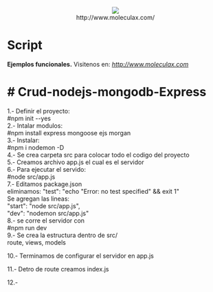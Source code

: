 <p align="center"><a href="http://eureka.com.ve/"><img src="https://1.bp.blogspot.com/-Qtv4TDe3LcI/Wykpyuf9k2I/AAAAAAAADQs/V0-HwUHc0XcxYGcfPnB2ZcdOGCjsKt1hACLcBGAs/s320/Bdeureka-big.png"></a><br>http://www.moleculax.com/</p>



# Script 
<b>Ejemplos funcionales.</b>
Visitenos en:<i> http://www.moleculax.com</i>

<h1># Crud-nodejs-mongodb-Express</h1>

1.- Definir el proyecto:<br>
#npm init --yes<br>
2.- Intalar modulos: <br>
#npm install express mongoose  ejs  morgan<br>
3.- Instalar:<br>
#npm i nodemon -D<br>
4.- Se crea carpeta src para colocar todo el codigo del proyecto<br>
5.- Creamos archivo app.js el cual es el servidor<br>
6.- Para ejecutar el servido:<br>
#node src/app.js<br>
7.- Editamos package.json<br>
eliminamos: "test": "echo \"Error: no test specified\" && exit 1"<br>
Se agregan las lineas:<br>
 	"start": "node src/app.js",<br>
  	"dev": "nodemon src/app.js" <br>
8.- se corre el servidor con<br>
#npm run dev<br>
9.- Se crea la estructura dentro de src/<br>
route, views, models<br>

10.- Terminamos de configurar el servidor en app.js<br>

11.- Detro de route creamos index.js<br>

12.- 
